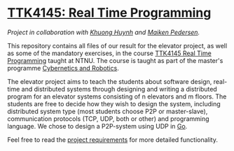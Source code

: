 # [TTK4145: Real Time Programming](https://www.ntnu.edu/studies/courses/TTK4145/#tab=omEmnet)

*Project in collaboration with [Khuong Huynh](https://github.com/Khuongh) and [Maiken Pedersen](https://github.com/maikenpedersen).*


This repository contains all files of our result for the elevator project, as well as some of the mandatory exercises, in the course [TTK4145 Real Time Programming](https://www.ntnu.edu/studies/courses/TTK4145/#tab=omEmnet) taught at NTNU. The course is taught as part of the master's programme [Cybernetics and Robotics](https://www.ntnu.edu/studies/mttk).

The elevator project aims to teach the students about software design, real-time and distributed systems through designing and writing a distributed program for an elevator systems consisting of n elevators and m floors. The students are free to decide how they wish to design the system, including distributed system type (most students choose P2P or master-slave), communication protocols (TCP, UDP, both or other) and programming language. We chose to design a P2P-system using UDP in [Go](https://go.dev/).



Feel free to read the [project requirements](https://github.com/tomastel/TTK4145/blob/main/Elevator%20project/Project%20requirements.md) for more detailed functionality.
